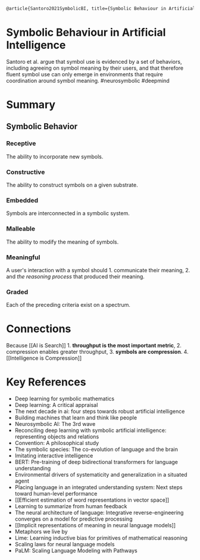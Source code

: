 ```latex
@article{Santoro2021SymbolicBI, title={Symbolic Behaviour in Artificial Intelligence}, author={Adam Santoro and Andrew Kyle Lampinen and Kory Wallace Mathewson and Timothy P. Lillicrap and David Raposo}, journal={ArXiv}, year={2021}, volume={abs/2102.03406} }
```
# Symbolic Behaviour in Artificial Intelligence
Santoro et al. argue that symbol use is evidenced by a set of behaviors, including agreeing on symbol meaning by their users, and that therefore fluent symbol use can only emerge in environments that require coordination around symbol meaning.
#neurosymbolic #deepmind

# Summary
## Symbolic Behavior
### Receptive
The ability to incorporate new symbols.

### Constructive
The ability to construct symbols on a given substrate.

### Embedded
Symbols are interconnected in a symbolic system.

### Malleable
The ability to modify the meaning of symbols. 

### Meaningful
A user's interaction with a symbol should
    1. communicate their meaning,
    2. and _the reasoning process_ that produced their meaning.

### Graded
Each of the preceding criteria exist on a spectrum.

# Connections
Because [[AI is Search]] 
    1. **throughput is the most important metric**, 
    2. compression enables greater throughput, 
    3. **symbols are compression**.
    4. [[Intelligence is Compression]]  

# Key References
* Deep learning for symbolic mathematics
* Deep learning: A critical appraisal
* The next decade in ai: four steps towards robust artificial intelligence
* Building machines that learn and think like people
* Neurosymbolic AI: The 3rd wave
* Reconciling deep learning with symbolic artificial intelligence: representing objects and relations
* Convention: A philosophical study
* The symbolic species: The co-evolution of language and the brain
* Imitating interactive intelligence
* BERT: Pre-training of deep bidirectional transformers for language understanding
* Environmental drivers of systematicity and generalization in a situated agent
* Placing language in an integrated understanding system: Next steps toward human-level performance
* [[Efficient estimation of word representations in vector space]]
* Learning to summarize from human feedback
* The neural architecture of language: Integrative reverse-engineering converges on a model for predictive processing
* [[Implicit representations of meaning in neural language models]]
* Metaphors we live by
* Lime: Learning inductive bias for primitives of mathematical reasoning
* Scaling laws for neural language models
* PaLM: Scaling Language Modeling with Pathways